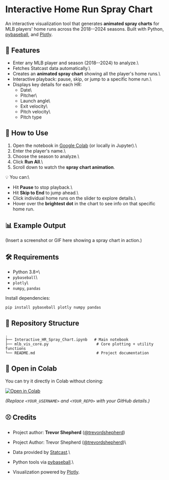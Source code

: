 # Interactive Home Run Spray Chart

An interactive visualization tool that generates **animated spray
charts** for MLB players' home runs across the 2018--2024 seasons. Built
with Python, [pybaseball](https://github.com/jldbc/pybaseball), and
[Plotly](https://plotly.com/python/).

## 🚀 Features

-   Enter any MLB player and season (2018--2024) to analyze.\
-   Fetches Statcast data automatically.\
-   Creates an **animated spray chart** showing all the player's home
    runs.\
-   Interactive playback: pause, skip, or jump to a specific home run.\
-   Displays key details for each HR:
    -   Date\
    -   Pitcher\
    -   Launch angle\
    -   Exit velocity\
    -   Pitch velocity\
    -   Pitch type

## 📖 How to Use

1.  Open the notebook in [Google
    Colab](https://colab.research.google.com/) (or locally in Jupyter).\
2.  Enter the player's name.\
3.  Choose the season to analyze.\
4.  Click **Run All**.\
5.  Scroll down to watch the **spray chart animation**.

💡 You can:\
- Hit **Pause** to stop playback.\
- Hit **Skip to End** to jump ahead.\
- Click individual home runs on the slider to explore details.\
- Hover over the **brightest dot** in the chart to see info on that
specific home run.

## 📊 Example Output

(Insert a screenshot or GIF here showing a spray chart in action.)

## 🛠️ Requirements

-   Python 3.8+\
-   `pybaseball`\
-   `plotly`\
-   `numpy`, `pandas`

Install dependencies:

``` bash
pip install pybaseball plotly numpy pandas
```

## 📂 Repository Structure

    .
    ├── Interactive_HR_Spray_Chart.ipynb   # Main notebook
    ├── mlb_vis_core.py                     # Core plotting + utility functions
    └── README.md                           # Project documentation

## 🔗 Open in Colab

You can try it directly in Colab without cloning:

[![Open in
Colab](https://colab.research.google.com/assets/colab-badge.svg)](https://colab.research.google.com/github/%3CYOUR_USERNAME%3E/%3CYOUR_REPO%3E/blob/main/Interactive_HR_Spray_Chart.ipynb)

*(Replace `<YOUR_USERNAME>` and `<YOUR_REPO>` with your GitHub
details.)*

## ⚾ Credits
- Project author: **Trevor Shepherd** ([@trevordshepherd](https://github.com/trevordshepherd))


-   Project Author: Trevor Shepherd
    ([@trevordshepherd](https://github.com/trevordshepherd))\
-   Data provided by
    [Statcast](https://baseballsavant.mlb.com/statcast_search).\
-   Python tools via [pybaseball](https://github.com/jldbc/pybaseball).\
-   Visualization powered by [Plotly](https://plotly.com/).
